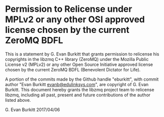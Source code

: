 # Permission to Relicense under MPLv2 or any other OSI approved license chosen by the current ZeroMQ BDFL

This is a statement by G. Evan Burkitt
that grants permission to relicense his copyrights in the libzmq C++
library (ZeroMQ) under the Mozilla Public License v2 (MPLv2) or any other 
Open Source Initiative approved license chosen by the current ZeroMQ 
BDFL (Benevolent Dictator for Life).

A portion of the commits made by the Github handle "eburkitt", with
commit author "Evan Burkitt <evanb@edulinksys.com>", are copyright of G. Evan Burkitt.
This document hereby grants the libzmq project team to relicense libzmq, 
including all past, present and future contributions of the author listed above.

G. Evan Burkitt
2017/04/06